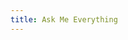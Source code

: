 ```yaml
---
title: Ask Me Everything
---
```

 <script async type='module' src='https://interfaces.zapier.com/assets/web-components/zapier-interfaces/zapier-interfaces.esm.js'></script>
<zapier-interfaces-chatbot-embed is-popup='false' chatbot-id='cm8op8knz001amrb8g3afvn8z' height='500px' width='100%'></zapier-interfaces-chatbot-embed>
